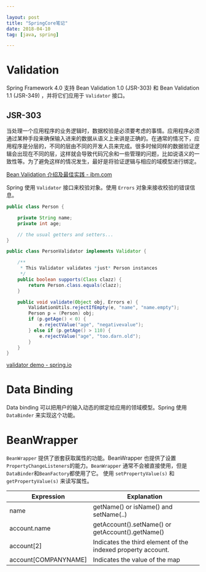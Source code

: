 ```yaml
---

layout: post
title: "SpringCore笔记"
date: 2018-04-10
tag: [java, spring]

---
```


# Validation
Spring Framework 4.0 支持 Bean Validation 1.0 (JSR-303) 和 Bean Validation 1.1 (JSR-349) ，并将它们应用于 `Validator` 接口。
## JSR-303
当处理一个应用程序的业务逻辑时，数据校验是必须要考虑的事情。应用程序必须通过某种手段来确保输入进来的数据从语义上来讲是正确的。在通常的情况下，应用程序是分层的，不同的层由不同的开发人员来完成。很多时候同样的数据验证逻辑会出现在不同的层，这样就会导致代码冗余和一些管理的问题，比如说语义的一致性等。为了避免这样的情况发生，最好是将验证逻辑与相应的域模型进行绑定。

[Bean Validation 介绍及最佳实践 - ibm.com](https://www.ibm.com/developerworks/cn/java/j-lo-jsr303/)

Spring 使用 `Validator` 接口来校验对象。使用 `Errors` 对象来接收校验的错误信息。

```java
public class Person {

    private String name;
    private int age;

    // the usual getters and setters...
}
```

```java
public class PersonValidator implements Validator {

    /**
     * This Validator validates *just* Person instances
     */
    public boolean supports(Class clazz) {
        return Person.class.equals(clazz);
    }

    public void validate(Object obj, Errors e) {
        ValidationUtils.rejectIfEmpty(e, "name", "name.empty");
        Person p = (Person) obj;
        if (p.getAge() < 0) {
            e.rejectValue("age", "negativevalue");
        } else if (p.getAge() > 110) {
            e.rejectValue("age", "too.darn.old");
        }
    }
}
```

[validator demo - spring.io](https://docs.spring.io/spring/docs/current/spring-framework-reference/core.html#validator)

# Data Binding
Data binding 可以把用户的输入动态的绑定给应用的领域模型。Spring 使用 `DataBinder` 来实现这个功能。

# BeanWrapper
`BeanWrapper` 提供了嵌套获取属性的功能。BeanWrapper 也提供了设置`PropertyChangeListeners`的能力。`BeanWrapper` 通常不会被直接使用，但是`DataBinder`和`BeanFactory`都使用了它。
使用 `setPropertyValue(s)` 和 `getPropertyValue(s)` 来读写属性。

| Expression | Explanation |
| --- | --- |
| name | getName() or isName() and setName(..) |
| account.name | getAccount().setName() or getAccount().getName() |
| account[2] | Indicates the third element of the indexed property account. |
| account[COMPANYNAME] | Indicates the value of the map |



